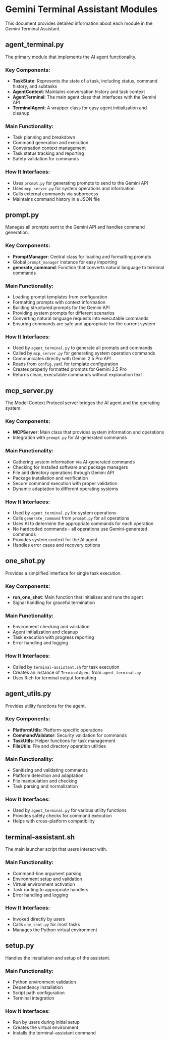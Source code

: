# Gemini Terminal Assistant Modules

This document provides detailed information about each module in the Gemini Terminal Assistant.

## agent_terminal.py

The primary module that implements the AI agent functionality.

### Key Components:

- **TaskState**: Represents the state of a task, including status, command history, and subtasks
- **AgentContext**: Maintains conversation history and task context
- **AgentTerminal**: The main agent class that interfaces with the Gemini API
- **TerminalAgent**: A wrapper class for easy agent initialization and cleanup

### Main Functionality:

- Task planning and breakdown
- Command generation and execution
- Conversation context management
- Task status tracking and reporting
- Safety validation for commands

### How It Interfaces:

- Uses `prompt.py` for generating prompts to send to the Gemini API
- Uses `mcp_server.py` for system operations and information
- Calls external commands via subprocess
- Maintains command history in a JSON file

## prompt.py

Manages all prompts sent to the Gemini API and handles command generation.

### Key Components:

- **PromptManager**: Central class for loading and formatting prompts
- Global `prompt_manager` instance for easy importing
- **generate_command**: Function that converts natural language to terminal commands

### Main Functionality:

- Loading prompt templates from configuration
- Formatting prompts with context information
- Building structured prompts for the Gemini API
- Providing system prompts for different scenarios
- Converting natural language requests into executable commands
- Ensuring commands are safe and appropriate for the current system

### How It Interfaces:

- Used by `agent_terminal.py` to generate all prompts and commands
- Called by `mcp_server.py` for generating system operation commands
- Communicates directly with Gemini 2.5 Pro API
- Reads from `config.yaml` for template configuration
- Creates properly formatted prompts for Gemini 2.5 Pro
- Returns clean, executable commands without explanation text

## mcp_server.py

The Model Context Protocol server bridges the AI agent and the operating system.

### Key Components:

- **MCPServer**: Main class that provides system information and operations
- Integration with `prompt.py` for AI-generated commands

### Main Functionality:

- Gathering system information via AI-generated commands
- Checking for installed software and package managers
- File and directory operations through Gemini API
- Package installation and verification
- Secure command execution with proper validation
- Dynamic adaptation to different operating systems

### How It Interfaces:

- Used by `agent_terminal.py` for system operations
- Calls `generate_command` from `prompt.py` for all operations
- Uses AI to determine the appropriate commands for each operation
- No hardcoded commands - all operations use Gemini-generated commands
- Provides system context for the AI agent
- Handles error cases and recovery options

## one_shot.py

Provides a simplified interface for single task execution.

### Key Components:

- **run_one_shot**: Main function that initializes and runs the agent
- Signal handling for graceful termination

### Main Functionality:

- Environment checking and validation
- Agent initialization and cleanup
- Task execution with progress reporting
- Error handling and logging

### How It Interfaces:

- Called by `terminal-assistant.sh` for task execution
- Creates an instance of `TerminalAgent` from `agent_terminal.py`
- Uses Rich for terminal output formatting

## agent_utils.py

Provides utility functions for the agent.

### Key Components:

- **PlatformUtils**: Platform-specific operations
- **CommandValidator**: Security validation for commands
- **TaskUtils**: Helper functions for task management
- **FileUtils**: File and directory operation utilities

### Main Functionality:

- Sanitizing and validating commands
- Platform detection and adaptation
- File manipulation and checking
- Task parsing and normalization

### How It Interfaces:

- Used by `agent_terminal.py` for various utility functions
- Provides safety checks for command execution
- Helps with cross-platform compatibility

## terminal-assistant.sh

The main launcher script that users interact with.

### Main Functionality:

- Command-line argument parsing
- Environment setup and validation
- Virtual environment activation
- Task routing to appropriate handlers
- Error handling and logging

### How It Interfaces:

- Invoked directly by users
- Calls `one_shot.py` for most tasks
- Manages the Python virtual environment

## setup.py

Handles the installation and setup of the assistant.

### Main Functionality:

- Python environment validation
- Dependency installation
- Script path configuration
- Terminal integration

### How It Interfaces:

- Run by users during initial setup
- Creates the virtual environment
- Installs the terminal-assistant command 